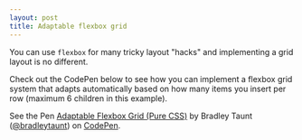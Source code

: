 ```yaml
---
layout: post
title: Adaptable flexbox grid
---
```


You can use `flexbox` for many tricky layout "hacks" and implementing a grid layout is no different.

Check out the CodePen below to see how you can implement a flexbox grid system that adapts automatically based on how many items you insert per row (maximum 6 children in this example).

<p data-height="426" data-theme-id="0" data-slug-hash="rQdLxv" data-default-tab="result" data-user="bradleytaunt" data-pen-title="Adaptable Flexbox Grid (Pure CSS)" class="codepen">See the Pen <a href="https://codepen.io/bradleytaunt/pen/rQdLxv/">Adaptable Flexbox Grid (Pure CSS)</a> by Bradley Taunt (<a href="https://codepen.io/bradleytaunt">@bradleytaunt</a>) on <a href="https://codepen.io">CodePen</a>.</p>
<script async src="https://static.codepen.io/assets/embed/ei.js"></script>
